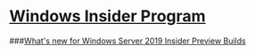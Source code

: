 # [Windows Insider Program](index.md)
###[What's new for Windows Server 2019 Insider Preview Builds](server/Whats_new_WIP4Biz.md)